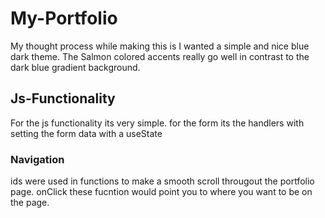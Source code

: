# My-Portfolio
My thought process while making this is I wanted a simple and nice blue dark theme.
The Salmon colored accents really go well in contrast to the dark blue gradient background.
## Js-Functionality
For the js functionality its very simple.
for the form its the handlers with setting the form data with a useState
### Navigation
ids were used in functions to make a smooth scroll througout the portfolio page.
onClick these fucntion would point you to where you want to be on the page.
